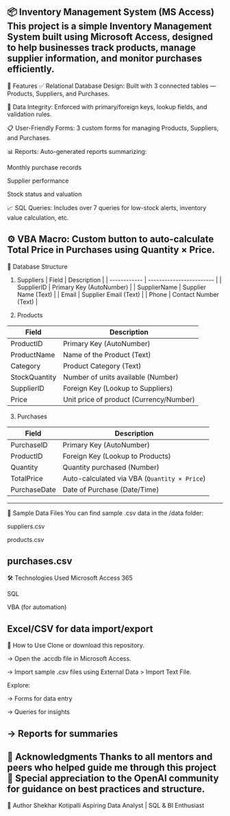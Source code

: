 📦 Inventory Management System (MS Access)
This project is a simple Inventory Management System built using Microsoft Access, designed to help businesses track products, manage supplier information, and monitor purchases efficiently.
--------------------------------------------------------------------------------------------------------------------------------------------------------------------------------------------------
🔧 Features
✅ Relational Database Design: Built with 3 connected tables — Products, Suppliers, and Purchases.

📌 Data Integrity: Enforced with primary/foreign keys, lookup fields, and validation rules.

📋 User-Friendly Forms: 3 custom forms for managing Products, Suppliers, and Purchases.

📊 Reports: Auto-generated reports summarizing:

Monthly purchase records

Supplier performance

Stock status and valuation

📈 SQL Queries: Includes over 7 queries for low-stock alerts, inventory value calculation, etc.

⚙️ VBA Macro: Custom button to auto-calculate Total Price in Purchases using Quantity × Price.
----------------------------------------------------------------------------------------------------------------------------------------------------------------------------------------------------------
📁 Database Structure

1. Suppliers
| Field        | Description              |
| ------------ | ------------------------ |
| SupplierID   | Primary Key (AutoNumber) |
| SupplierName | Supplier Name (Text)     |
| Email        | Supplier Email (Text)    |
| Phone        | Contact Number (Text)    |




2. Products

| Field         | Description                             |
| ------------- | --------------------------------------- |
| ProductID     | Primary Key (AutoNumber)                |
| ProductName   | Name of the Product (Text)              |
| Category      | Product Category (Text)                 |
| StockQuantity | Number of units available (Number)      |
| SupplierID    | Foreign Key (Lookup to Suppliers)       |
| Price         | Unit price of product (Currency/Number) |


3. Purchases

| Field        | Description                                  |
| ------------ | -------------------------------------------- |
| PurchaseID   | Primary Key (AutoNumber)                     |
| ProductID    | Foreign Key (Lookup to Products)             |
| Quantity     | Quantity purchased (Number)                  |
| TotalPrice   | Auto-calculated via VBA (`Quantity × Price`) |
| PurchaseDate | Date of Purchase (Date/Time)                 |

----------------------------------------------------------------------------------------------------------------------------------------------------------------------------------------------

📂 Sample Data Files
You can find sample .csv data in the /data folder:

suppliers.csv

products.csv

purchases.csv
-------------------------------------------------------------------------------------------------------------------------------------------------------------------------------------------------
🛠 Technologies Used
Microsoft Access 365

SQL

VBA (for automation)

Excel/CSV for data import/export
--------------------------------------------------------------------------------------------------------------------------------------------------------------------------------------------------------
📌 How to Use
Clone or download this repository.

-> Open the .accdb file in Microsoft Access.

-> Import sample .csv files using External Data > Import Text File.

Explore:

-> Forms for data entry

-> Queries for insights

-> Reports for summaries
-------------------------------------------------------------------------------------------------------------------------------------------------------------------------------------------------------------
🙏 Acknowledgments
Thanks to all mentors and peers who helped guide me through this project 🙌
Special appreciation to the OpenAI community for guidance on best practices and structure.
-----------------------------------------------------------------------------------------------------------------------------------------------------------------------------------------------------------
🔗 Author
Shekhar Kotipalli
Aspiring Data Analyst | SQL & BI Enthusiast





